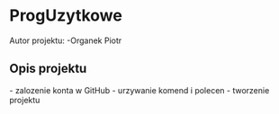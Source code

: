 <h1>ProgUzytkowe</h1>
Autor projektu:
-Organek Piotr
<h2>Opis projektu</h2>
- zalozenie konta w GitHub
- urzywanie komend i polecen
- tworzenie projektu